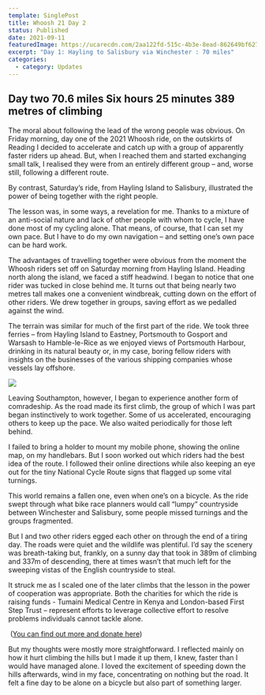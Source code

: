 ```yaml
---
template: SinglePost
title: Whoosh 21 Day 2
status: Published
date: 2021-09-11
featuredImage: https://ucarecdn.com/2aa122fd-515c-4b3e-8ead-862649bf6279/-/crop/1280x547/0,0/-/preview/
excerpt: "Day 1: Hayling to Salisbury via Winchester : 70 miles"
categories:
  - category: Updates
---
```

## Day two 70.6 miles Six hours 25 minutes 389 metres of climbing

The moral about following the lead of the wrong people was obvious. On Friday morning, day one of the 2021 Whoosh ride, on the outskirts of Reading I decided to accelerate and catch up with a group of apparently faster riders up ahead. But, when I reached them and started exchanging small talk, I realised they were from an entirely different group – and, worse still, following a different route.

By contrast, Saturday’s ride, from Hayling Island to Salisbury, illustrated the power of being together with the right people.

The lesson was, in some ways, a revelation for me. Thanks to a mixture of an anti-social nature and lack of other people with whom to cycle, I have done most of my cycling alone. That means, of course, that I can set my own pace. But I have to do my own navigation – and setting one’s own pace can be hard work.

The advantages of travelling together were obvious from the moment the Whoosh riders set off on Saturday morning from Hayling Island. Heading north along the island, we faced a stiff headwind. I began to notice that one rider was tucked in close behind me. It turns out that being nearly two metres tall makes one a convenient windbreak, cutting down on the effort of other riders. We drew together in groups, saving effort as we pedalled against the wind.

The terrain was similar for much of the first part of the ride. We took three ferries – from Hayling Island to Eastney, Portsmouth to Gosport and Warsash to Hamble-le-Rice as we enjoyed views of Portsmouth Harbour, drinking in its natural beauty or, in my case, boring fellow riders with insights on the businesses of the various shipping companies whose vessels lay offshore.

![](https://ucarecdn.com/df40dc30-8d65-4e4b-9890-a9ea5da0f459/)

Leaving Southampton, however, I began to experience another form of comradeship. As the road made its first climb, the group of which I was part began instinctively to work together. Some of us accelerated, encouraging others to keep up the pace. We also waited periodically for those left behind.

I failed to bring a holder to mount my mobile phone, showing the online map, on my handlebars. But I soon worked out which riders had the best idea of the route. I followed their online directions while also keeping an eye out for the tiny National Cycle Route signs that flagged up some vital turnings.

This world remains a fallen one, even when one’s on a bicycle. As the ride swept through what bike race planners would call “lumpy” countryside between Winchester and Salisbury, some people missed turnings and the groups fragmented.

But I and two other riders egged each other on through the end of a tiring day. The roads were quiet and the wildlife was plentiful. I’d say the scenery was breath-taking but, frankly, on a sunny day that took in 389m of climbing and 337m of descending, there at times wasn’t that much left for the sweeping vistas of the English countryside to steal.

It struck me as I scaled one of the later climbs that the lesson in the power of cooperation was appropriate. Both the charities for which the ride is raising funds - Tumaini Medical Centre in Kenya and London-based First Step Trust – represent efforts to leverage collective effort to resolve problems individuals cannot tackle alone.

 ([You can find out more and donate here](https://www.whoosh.org.uk/posts/2021-fundraising/))

But my thoughts were mostly more straightforward. I reflected mainly on how it hurt climbing the hills but I made it up them, I knew, faster than I would have managed alone. I loved the excitement of speeding down the hills afterwards, wind in my face, concentrating on nothing but the road. It felt a fine day to be alone on a bicycle but also part of something larger.